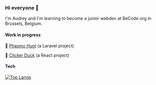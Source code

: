 ### Hi everyone 🖖

I'm Audrey and I'm learning to become a junior webdev at BeCode.org in Brussels, Belgium.

#### Work in progress

📍 [Phasmo Hunt](https://github.com/GAudrey/phasmo-hunt-project) (a Laravel project)

📍 [Clicker Duck](https://github.com/GAudrey/clicker-game) (a React project)

#### Tech

[![Top Langs](https://github-readme-stats.vercel.app/api/top-langs/?username=anuraghazra&layout=compact&theme=midnight-purple&langs_count=6)](https://github.com/anuraghazra/github-readme-stats)
